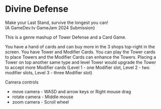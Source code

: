 # Divine Defense

Make your Last Stand, survive the longest you can! \
(A GameDev.tv GameJam 2024 Submission)

This is a genre mashup of Tower Defense and a Card Game.

You have a hand of cards and can buy more in the 3 shops top-right in the screen. You have Tower and Modifier Cards. You can play the Tower cards to place Towers and the Modifier Cards can enhance the Towers.
Placing a Tower on top another same type and level Tower would upgrade the Tower to accept more Modifier cards (Level 1 - one Modifier slot, Level 2 - two modifier slots, Level 3 - three Modifier slot)

Camera controls
- move camera - WASD and arrow keys or Right mouse drag
- rotate camera - Middle mouse
- zoom camera - Scroll wheel
